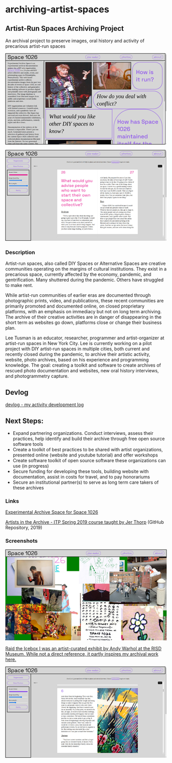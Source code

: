 # archiving-artist-spaces

## Artist-Run Spaces Archiving Project

An archival project to preserve images, oral history and activity of precarious artist-run spaces

![Experimental Archive Space - homepage](assets/img/homepage.jpg)

![Experimental Archive Space - interview page](assets/img/interview.jpg)

### Description 

Artist-run spaces, also called DIY Spaces or Alternative Spaces are creative communities operating on the margins of cultural institutions. They exist in a precarious space, currently affected by the economy, pandemic, and gentrification. Many shuttered during the pandemic. Others have struggled to make rent.

While artist-run communities of earlier eras are documented through photographic prints, video, and publications, these recent communities are primarily promoted and documented online, on closed proprietary platforms, with an emphasis on immediacy but not on long term archiving. The archive of their creative activities are in danger of disappearing in the short term as websites go down, platforms close or change their business plan.

Lee Tusman is an educator, researcher, programmer and artist-organizer at artist-run spaces in New York City. Lee is currently working on a pilot project with DIY artist-run spaces in multiple cities, both current and recently closed during the pandemic, to archive their artistic activity, website, photo archives, based on his experience and programming knowledge. The goal: creating a toolkit and software to create archives of rescued photo documentation and websites, new oral history interviews, and photogrammetry capture.

## Devlog

[devlog - my activity development log](devlog.md)

## Next Steps:

* Expand partnering organizations. Conduct interviews, assess their practices, help identify and build their archive through free open source software tools 
* Create a toolkit of best practices to be shared with artist organizations, presented online (website and youtube tutorial) and offer workshops 
* Create software toolkit of open source software these organizations can use (in progress)
* Secure funding for developing these tools, building website with documentation, assist in costs for travel, and to pay honorariums
* Secure an institutional partner(s) to serve as long term care takers of these archives 

### Links

[Experimental Archive Space for Space 1026](http://experimentalarchive.space)

[Artists in the Archive - ITP Spring 2019 course taught by Jer Thorp](https://github.com/blprnt/ArtArchive) (GitHub Repository, 2019)

### Screenshots

![Experimental Archive Space - 'raiding the icebox'](assets/img/raiding-the-icebox.jpg)

[Raid the Icebox I was an artist-curated exhibit by Andy Warhol at the RISD Museum. While not a direct reference, it partly inspires my archival work here.](https://risdmuseum.org/exhibitions-events/exhibitions/raid-icebox-1-andy-warhol)  

![Experimental Archive Space - zine page](assets/img/zine.jpg)
